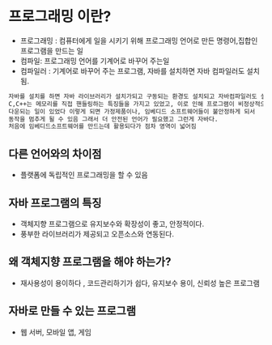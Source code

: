 # 프로그래밍 이란?
* 프로그래밍 : 컴퓨터에게 일을 시키기 위해 프로그래밍 언어로 만든 명령어,집합인 프로그램을 만드는 일
* 컴파일: 프로그래밍 언어를 기계어로 바꾸어 주는일
* 컴파일러 : 기계어로 바꾸어 주는 프로그램, 자바를 설치하면 자바 컴파일러도 설치 됨.
````markdown
자바를 설치를 하면 자바 라이브러리가 설치가되고 구동되는 환경도 설치되고 자바컴파일러도 설치됨
C,C++는 메모리를 직접 핸들링하는 특징들을 가지고 있었고, 이로 인해 프로그램이 비정상적으로
다운되는 일이 있었다 이렇게 되면 가정제품이나, 임베디드 소프트웨어들이 불안정하게 되서
동작을 멈추게 될 수 있음 그래서 더 안전된 언어가 필요했고 그런게 자바다.
처음에 임베디드소프트웨어를 만드는데 활용되다가 점차 영역이 넓어짐
````

## 다른 언어와의 차이점
* 플랫폼에 독립적인 프로그래밍을 할 수 있음

## 자바 프로그램의 특징
* 객체지향 프로그램으로 유지보수와 확장성이 좋고, 안정적이다.
* 풍부한 라이브러리가 제공되고 오픈소스와 연동된다.

## 왜 객체지향 프로그램을 해야 하는가?
* 재사용성이 용이하다 , 코드관리하기가 쉽다, 유지보수 용이, 신뢰성 높은 프로그램

## 자바로 만들 수 있는 프로그램
* 웹 서버, 모바일 앱, 게임